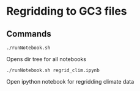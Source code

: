 # Regridding to GC3 files

## Commands
		
	./runNotebook.sh

Opens dir tree for all notebooks

	./runNotebook.sh regrid_clim.ipynb

Open ipython notebook for regridding climate data


